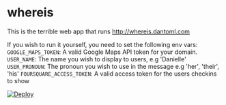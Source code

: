 # whereis

This is the terrible web app that runs http://whereis.dantoml.com

If you wish to run it yourself, you need to set the following env vars:
`GOOGLE_MAPS_TOKEN`: A valid Google Maps API token for your domain.
`USER_NAME`: The name you wish to display to users, e.g 'Danielle'
`USER_PRONOUN`: The pronoun you wish to use in the message e.g 'her', 'their', 'his'
`FOURSQUARE_ACCESS_TOKEN`: A valid access token for the users checkins to show

[![Deploy](https://www.herokucdn.com/deploy/button.svg)](https://heroku.com/deploy)
